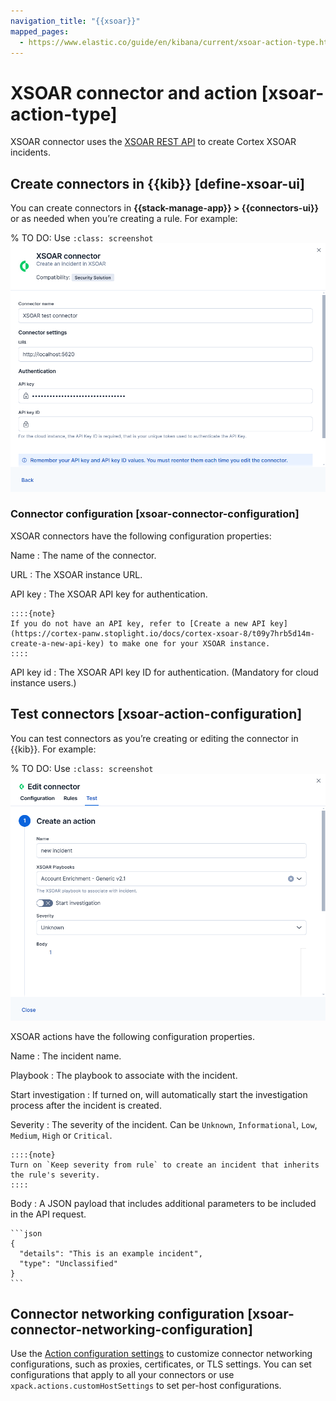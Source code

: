 ```yaml
---
navigation_title: "{{xsoar}}"
mapped_pages:
  - https://www.elastic.co/guide/en/kibana/current/xsoar-action-type.html
---
```


# XSOAR connector and action [xsoar-action-type]


XSOAR connector uses the [XSOAR REST API](https://cortex-panw.stoplight.io/docs/cortex-xsoar-8/m0qlgh9inh4vk-create-or-update-an-incident) to create Cortex XSOAR incidents.


## Create connectors in {{kib}} [define-xsoar-ui]

You can create connectors in **{{stack-manage-app}} > {{connectors-ui}}** or as needed when you’re creating a rule. For example:

% TO DO: Use `:class: screenshot`
![XSOAR connector](../images/xsoar-connector.png)


### Connector configuration [xsoar-connector-configuration]

XSOAR connectors have the following configuration properties:

Name
:   The name of the connector.

URL
:   The XSOAR instance URL.

API key
:   The XSOAR API key for authentication.

    ::::{note}
    If you do not have an API key, refer to [Create a new API key](https://cortex-panw.stoplight.io/docs/cortex-xsoar-8/t09y7hrb5d14m-create-a-new-api-key) to make one for your XSOAR instance.
    ::::

API key id
:   The XSOAR API key ID for authentication. (Mandatory for cloud instance users.)


## Test connectors [xsoar-action-configuration]

You can test connectors as you’re creating or editing the connector in {{kib}}. For example:

% TO DO: Use `:class: screenshot`
![XSOAR params test](../images/xsoar-params-test.png)

XSOAR actions have the following configuration properties.

Name
:   The incident name.

Playbook
:   The playbook to associate with the incident.

Start investigation
:   If turned on, will automatically start the investigation process after the incident is created.

Severity
:   The severity of the incident. Can be `Unknown`, `Informational`, `Low`, `Medium`, `High` or `Critical`.

    ::::{note}
    Turn on `Keep severity from rule` to create an incident that inherits the rule's severity.
    ::::

Body
:   A JSON payload that includes additional parameters to be included in the API request.

    ```json
    {
      "details": "This is an example incident",
      "type": "Unclassified"
    }
    ```


## Connector networking configuration [xsoar-connector-networking-configuration]

Use the [Action configuration settings](/reference/configuration-reference/alerting-settings.md#action-settings) to customize connector networking configurations, such as proxies, certificates, or TLS settings. You can set configurations that apply to all your connectors or use `xpack.actions.customHostSettings` to set per-host configurations.
